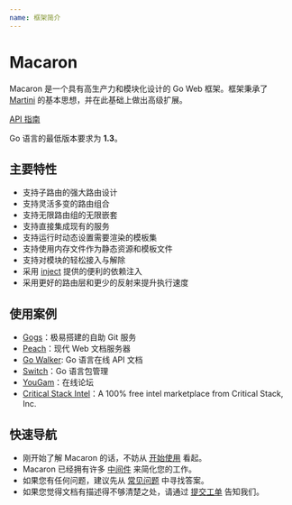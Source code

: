 ```yaml
---
name: 框架简介
---
```


# Macaron

Macaron 是一个具有高生产力和模块化设计的 Go Web 框架。框架秉承了 [Martini](https://github.com/go-martini/martini) 的基本思想，并在此基础上做出高级扩展。

[API 指南](https://gowalker.org/github.com/gopkg.in/macaron.v1)

Go 语言的最低版本要求为 **1.3**。

## 主要特性

- 支持子路由的强大路由设计
- 支持灵活多变的路由组合
- 支持无限路由组的无限嵌套
- 支持直接集成现有的服务
- 支持运行时动态设置需要渲染的模板集
- 支持使用内存文件作为静态资源和模板文件
- 支持对模块的轻松接入与解除
- 采用 [inject](https://github.com/codegangsta/inject) 提供的便利的依赖注入
- 采用更好的路由层和更少的反射来提升执行速度

## 使用案例

- [Gogs](http://gogs.io)：极易搭建的自助 Git 服务
- [Peach](http://peachdocs.org)：现代 Web 文档服务器
- [Go Walker](https://gowalker.org): Go 语言在线 API 文档
- [Switch](http://gopm.io)：Go 语言包管理
- [YouGam](http://yougam.com)：在线论坛
- [Critical Stack Intel](https://intel.criticalstack.com/)：A 100% free intel marketplace from Critical Stack, Inc.

## 快速导航

- 刚开始了解 Macaron 的话，不妨从 [开始使用](/docs/intro/getting_started) 看起。
- Macaron 已经拥有许多 [中间件](/docs/middlewares) 来简化您的工作。
- 如果您有任何问题，建议先从 [常见问题](/docs/faqs) 中寻找答案。
- 如果您觉得文档有描述得不够清楚之处，请通过 [提交工单](https://github.com/go-macaron/docs/issues) 告知我们。
